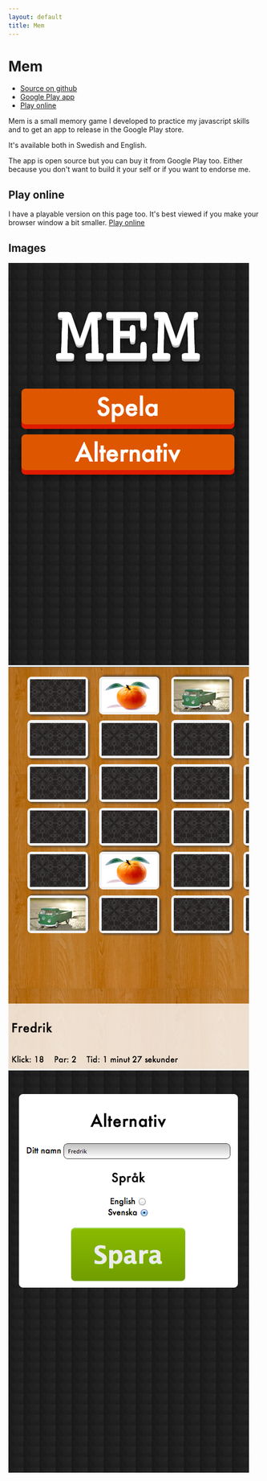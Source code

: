 ```yaml
---
layout: default
title: Mem
---
```

# Mem

<div class="links">
  <ul>
    <li><a href="https://github.com/walle/mem">Source on github</a></li>
    <li><a href="https://play.google.com/store/apps/details?id=me.ramblingsby.mem&amp;feature=search_result#?t=W251bGwsMSwyLDEsIm1lLnJhbWJsaW5nc2J5Lm1lbSJd">Google Play app</a></li>
    <li><a href="/projects/mem/play">Play online</a></li>
  </ul>
</div>

Mem is a small memory game I developed to practice my javascript skills and to get an app to release in the Google Play store.

It's available both in Swedish and English.

The app is open source but you can buy it from Google Play too. Either because you don't want to build it your self or if
you want to endorse me.

## Play online

I have a playable version on this page too. It's best viewed if you make your browser window a bit smaller.
<a href="/projects/mem/play">Play online</a>

## Images

![Screenshot 1](/images/mem/screen1.png)
![Screenshot 2](/images/mem/screen2.png)
![Screenshot 3](/images/mem/screen3.png)
